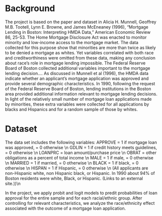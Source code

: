 # Background

The project is based on the paper and dataset in Alicia H. Munnell, Geoffrey M.B. Tootell, Lynn E. Browne, and James McEneaney (1996), “Mortgage Lending in Boston: Interpreting HMDA Data,” American Economic Review 86, 25-53.
The Home Mortgage Disclosure Act was enacted to monitor minority and low-income access to the mortgage market. The data collected for this purpose show that minorities are more than twice as likely to be denied a mortgage as whites.  Yet variables correlated with both race and creditworthiness were omitted from these data, making any conclusion about race’s role in mortgage lending impossible. The Federal Reserve Board of Boston collected additional variables important to the mortgage lending decision….
As discussed in Munnell et al (1996), the HMDA data indicate whether an applicant’s mortgage application was approved and provide several demographic characteristics.  In 1990, following the request of the Federal Reserve Board of Boston, lending institutions in the Boston area provided additional information relevant to mortgage lending decisions.  In light of the relatively small number of mortgage loan applications made by minorities, these extra variables were collected for all applications by blacks and Hispanics and for a random sample of those by whites.

# Dataset
The data set includes the following variables:
APPROVE = 1 if mortgage loan was approved, = 0 otherwise \n
GDLIN = 1 if credit history meets guidelines, = 0 otherwise \n
LOANPRC = loan amount/purchase price \n
OBRAT = other obligations as a percent of total income \n
MALE = 1 if male, = 0 otherwise \n
MARRIED = 1 if married, = 0 otherwise \n
BLACK = 1 if black, = 0 otherwise \n
HISPAN = 1 if Hispanic, = 0 otherwise \n
(All applicants are non-Hispanic white, non Hispanic black, or Hispanic.  In 1990 about 94% of Boston residents were white, Black, or Hispanic. (Links to an external site.))\n

In the project, we apply probit and logit models to predit probabilities of loan approval for the entire sample and for each racial/ethnic group.
After controlling for relevant characteristics, we analyze the race/ethnicity effect associated with the outcome of a mortgage loan application.
